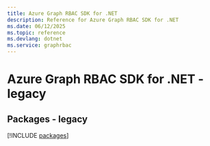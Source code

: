```yaml
---
title: Azure Graph RBAC SDK for .NET
description: Reference for Azure Graph RBAC SDK for .NET
ms.date: 06/12/2025
ms.topic: reference
ms.devlang: dotnet
ms.service: graphrbac
---
```

# Azure Graph RBAC SDK for .NET - legacy
## Packages - legacy
[!INCLUDE [packages](graph-rbac-index.md)]